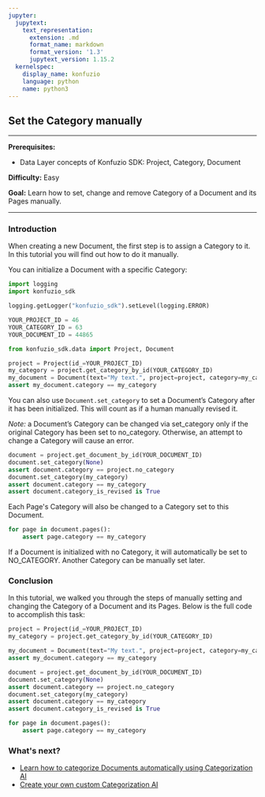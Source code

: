 ```yaml
---
jupyter:
  jupytext:
    text_representation:
      extension: .md
      format_name: markdown
      format_version: '1.3'
      jupytext_version: 1.15.2
  kernelspec:
    display_name: konfuzio
    language: python
    name: python3
---
```


## Set the Category manually

---

**Prerequisites:** 
- Data Layer concepts of Konfuzio SDK: Project, Category, Document

**Difficulty:** Easy

**Goal:** Learn how to set, change and remove Category of a Document and its Pages manually.

---

### Introduction

When creating a new Document, the first step is to assign a Category to it. In this tutorial you will find out how to do it manually.

You can initialize a Document with a specific Category:

```python tags=["remove-cell"]
import logging
import konfuzio_sdk

logging.getLogger("konfuzio_sdk").setLevel(logging.ERROR)

YOUR_PROJECT_ID = 46
YOUR_CATEGORY_ID = 63
YOUR_DOCUMENT_ID = 44865
```

```python
from konfuzio_sdk.data import Project, Document

project = Project(id_=YOUR_PROJECT_ID)
my_category = project.get_category_by_id(YOUR_CATEGORY_ID)
my_document = Document(text="My text.", project=project, category=my_category)
assert my_document.category == my_category
```

You can also use `Document.set_category` to set a Document’s Category after it has been initialized. This will count as if a human manually revised it.

*Note:* a Document’s Category can be changed via set_category only if the original Category has been set to no_category. Otherwise, an attempt to change a Category will cause an error.

```python
document = project.get_document_by_id(YOUR_DOCUMENT_ID)
document.set_category(None)
assert document.category == project.no_category
document.set_category(my_category)
assert document.category == my_category
assert document.category_is_revised is True
```

Each Page's Category will also be changed to a Category set to this Document.

```python
for page in document.pages():
    assert page.category == my_category
```

If a Document is initialized with no Category, it will automatically be set to NO_CATEGORY. Another Category can be manually set later.


### Conclusion
In this tutorial, we walked you through the steps of manually setting and changing the Category of a Document and its Pages. Below is the full code to accomplish this task:

```python tags=["skip-execution"]
project = Project(id_=YOUR_PROJECT_ID)
my_category = project.get_category_by_id(YOUR_CATEGORY_ID)

my_document = Document(text="My text.", project=project, category=my_category)
assert my_document.category == my_category

document = project.get_document_by_id(YOUR_DOCUMENT_ID)
document.set_category(None)
assert document.category == project.no_category
document.set_category(my_category)
assert document.category == my_category
assert document.category_is_revised is True

for page in document.pages():
    assert page.category == my_category
```

### What's next?

- [Learn how to categorize Documents automatically using Categorization AI](https://dev.konfuzio.com/sdk/tutorials/document_categorization/index.html)
- [Create your own custom Categorization AI](https://dev.konfuzio.com/sdk/tutorials/create-custom-categorization-ai/index.html)
